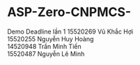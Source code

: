 # ASP-Zero-CNPMCS-
Demo Deadline lần 1
15520269 Vũ Khắc Hợi <br/>
15520255 Nguyễn Huy Hoàng<br/>
14520948 Trần Minh Tiến<br/>
15520487 Nguyễn Lê Minh<br/>
